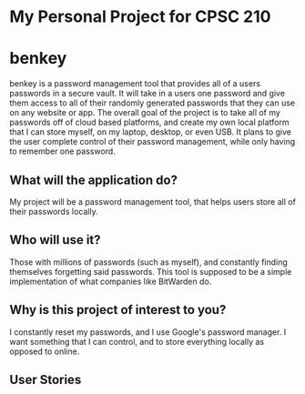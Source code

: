 # My Personal Project for CPSC 210
# benkey
benkey is a password management tool that provides all of a users passwords in a secure vault. 
It will take in a users one password and give them access to all of their randomly generated passwords that they can use on any website or app. 
The overall goal of the project is to take all of my passwords off of cloud based platforms, and create my own local platform that I can store myself, on my laptop, desktop, or even USB. 
It plans to give the user complete control of their password management, while only having to remember one password.
## What will the application do?
My project will be a  password management tool, that helps users store all of their passwords locally.

## Who will use it?

Those with millions of passwords (such as myself), and constantly finding themselves forgetting said passwords. This tool is supposed to be a simple implementation of what companies like BitWarden do. 
## Why is this project of interest to you?
I constantly reset my passwords, and I use Google's password manager. I want something that I can control, and to store everything locally as opposed to online.


## User Stories
